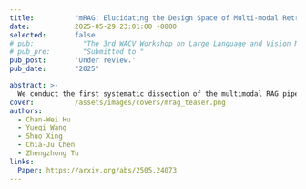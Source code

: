 ```yaml
---
title:          "mRAG: Elucidating the Design Space of Multi-modal Retrieval-Augmented Generation"
date:           2025-05-29 23:01:00 +0800
selected:       false
# pub:            "The 3rd WACV Workshop on Large Language and Vision Models for Autonomous Driving (LLVM-AD)"
# pub_pre:        "Submitted to "
pub_post:       'Under review.'
pub_date:       "2025"

abstract: >-
  We conduct the first systematic dissection of the multimodal RAG pipeline for LVLMs, explicitly investigating (1) the retrieval phase: on the modality configurations and retrieval strategies, (2) the re-ranking stage: on strategies to mitigate positional biases and improve the relevance of retrieved evidence, and (3) the generation phase: we further investigate how to best integrate retrieved candidates into the final generation process.
cover:          /assets/images/covers/mrag_teaser.png
authors:
  - Chan-Wei Hu
  - Yueqi Wang
  - Shuo Xing
  - Chia-Ju Chen
  - Zhengzhong Tu
links:
  Paper: https://arxiv.org/abs/2505.24073
---
```

